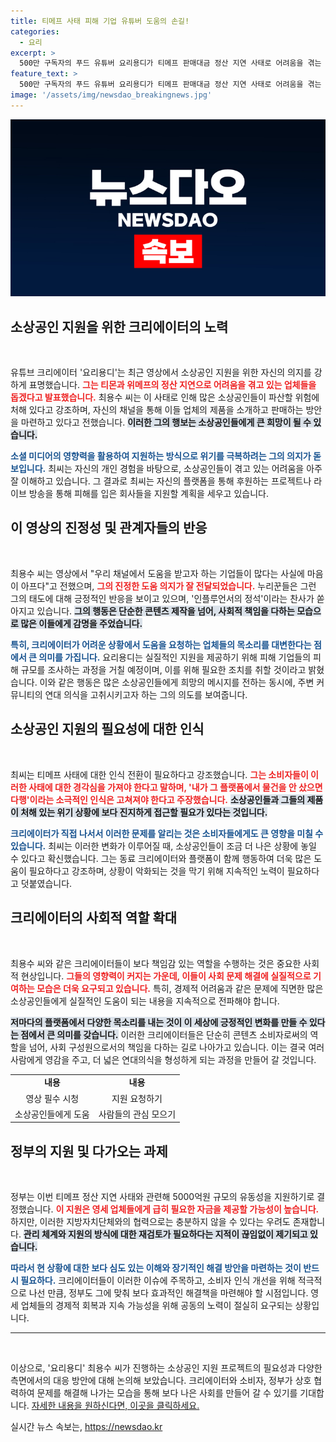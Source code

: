 ```yaml
---
title: 티메프 사태 피해 기업 유튜버 도움의 손길!
categories:
  - 요리
excerpt: >
  500만 구독자의 푸드 유튜버 요리용디가 티메프 판매대금 정산 지연 사태로 어려움을 겪는 소상공인을 돕기 위한 캠페인을 시작했다. 그는 피해 업체 제품을 소개하며 동료 크리에이터와 플랫폼의 동참을 호소하고 있다.
feature_text: >
  500만 구독자의 푸드 유튜버 요리용디가 티메프 판매대금 정산 지연 사태로 어려움을 겪는 소상공인을 돕기 위한 캠페인을 시작했다. 그는 피해 업체 제품을 소개하며 동료 크리에이터와 플랫폼의 동참을 호소하고 있다.
image: '/assets/img/newsdao_breakingnews.jpg'
---
```


<p><img src="/assets/img/newsdao_breakingnews.jpg" alt="pcversion 속보" /></p>

<h2 data-ke-size="size26">소상공인 지원을 위한 크리에이터의 노력</h2>

<p data-ke-size="size16">&nbsp;</p>

<p>유튜브 크리에이터 '요리용디'는 최근 영상에서 소상공인 지원을 위한 자신의 의지를 강하게 표명했습니다. <b><span style="color: #ee2323;">그는 티몬과 위메프의 정산 지연으로 어려움을 겪고 있는 업체들을 돕겠다고 발표했습니다.</span></b> 최용수 씨는 이 사태로 인해 많은 소상공인들이 파산할 위험에 처해 있다고 강조하며, 자신의 채널을 통해 이들 업체의 제품을 소개하고 판매하는 방안을 마련하고 있다고 전했습니다. <b><span style="background-color: #21538527;">이러한 그의 행보는 소상공인들에게 큰 희망이 될 수 있습니다.</span></b> </p>

<p><b><span style="color: #1a5490;">소셜 미디어의 영향력을 활용하여 지원하는 방식으로 위기를 극복하려는 그의 의지가 돋보입니다.</span></b> 최씨는 자신의 개인 경험을 바탕으로, 소상공인들이 겪고 있는 어려움을 아주 잘 이해하고 있습니다. 그 결과로 최씨는 자신의 플랫폼을 통해 후원하는 프로젝트나 라이브 방송을 통해 피해를 입은 회사들을 지원할 계획을 세우고 있습니다. </p>

<h2 data-ke-size="size26">이 영상의 진정성 및 관계자들의 반응</h2>

<p data-ke-size="size16">&nbsp;</p>

<p>최용수 씨는 영상에서 "우리 채널에서 도움을 받고자 하는 기업들이 많다는 사실에 마음이 아프다"고 전했으며, <b><span style="color: #ee2323;">그의 진정한 도움 의지가 잘 전달되었습니다.</span></b> 누리꾼들은 그런 그의 태도에 대해 긍정적인 반응을 보이고 있으며, '인플루언서의 정석'이라는 찬사가 쏟아지고 있습니다. <b><span style="background-color: #21538527;">그의 행동은 단순한 콘텐츠 제작을 넘어, 사회적 책임을 다하는 모습으로 많은 이들에게 감명을 주었습니다.</span></b></p>

<p><b><span style="color: #1a5490;">특히, 크리에이터가 어려운 상황에서 도움을 요청하는 업체들의 목소리를 대변한다는 점에서 큰 의미를 가집니다.</span></b> 요리용디는 실질적인 지원을 제공하기 위해 피해 기업들의 피해 규모를 조사하는 과정을 거칠 예정이며, 이를 위해 필요한 조치를 취할 것이라고 밝혔습니다. 이와 같은 행동은 많은 소상공인들에게 희망의 메시지를 전하는 동시에, 주변 커뮤니티의 연대 의식을 고취시키고자 하는 그의 의도를 보여줍니다.</p>

<h2 data-ke-size="size26">소상공인 지원의 필요성에 대한 인식</h2>

<p data-ke-size="size16">&nbsp;</p>

<p>최씨는 티메프 사태에 대한 인식 전환이 필요하다고 강조했습니다. <b><span style="color: #ee2323;">그는 소비자들이 이러한 사태에 대한 경각심을 가져야 한다고 말하며, '내가 그 플랫폼에서 물건을 안 샀으면 다행'이라는 소극적인 인식은 고쳐져야 한다고 주장했습니다.</span></b> <b><span style="background-color: #21538527;">소상공인들과 그들의 제품이 처해 있는 위기 상황에 보다 진지하게 접근할 필요가 있다는 것입니다.</span></b></p>

<p><b><span style="color: #1a5490;">크리에이터가 직접 나서서 이러한 문제를 알리는 것은 소비자들에게도 큰 영향을 미칠 수 있습니다.</span></b> 최씨는 이러한 변화가 이루어질 때, 소상공인들이 조금 더 나은 상황에 놓일 수 있다고 확신했습니다. 그는 동료 크리에이터와 플랫폼이 함께 행동하여 더욱 많은 도움이 필요하다고 강조하며, 상황이 악화되는 것을 막기 위해 지속적인 노력이 필요하다고 덧붙였습니다.</p>

<h2 data-ke-size="size26">크리에이터의 사회적 역할 확대</h2>

<p data-ke-size="size16">&nbsp;</p>

<p>최용수 씨와 같은 크리에이터들이 보다 책임감 있는 역할을 수행하는 것은 중요한 사회적 현상입니다. <b><span style="color: #ee2323;">그들의 영향력이 커지는 가운데, 이들이 사회 문제 해결에 실질적으로 기여하는 모습은 더욱 요구되고 있습니다.</span></b> 특히, 경제적 어려움과 같은 문제에 직면한 많은 소상공인들에게 실질적인 도움이 되는 내용을 지속적으로 전파해야 합니다. </p>

<p><b><span style="background-color: #21538527;">저마다의 플랫폼에서 다양한 목소리를 내는 것이 이 세상에 긍정적인 변화를 만들 수 있다는 점에서 큰 의미를 갖습니다.</span></b> 이러한 크리에이터들은 단순히 콘텐츠 소비자로써의 역할을 넘어, 사회 구성원으로서의 책임을 다하는 길로 나아가고 있습니다. 이는 결국 여러 사람에게 영감을 주고, 더 넓은 연대의식을 형성하게 되는 과정을 만들어 갈 것입니다.</p>

<table style="width:100%; border-collapse: collapse;">
<tr>
<td style="text-align: center; height: 17px;"><b>내용</b></td>
<td style="text-align: center; height: 17px;"><b>내용</b></td>
</tr>
<tr>
<td style="text-align: center; height: 17px;">영상 필수 시청</td>
<td style="text-align: center; height: 17px;">지원 요청하기</td>
</tr>
<tr>
<td style="text-align: center; height: 17px;">소상공인들에게 도움</td>
<td style="text-align: center; height: 17px;">사람들의 관심 모으기</td>
</tr>
</table>

<h2 data-ke-size="size26">정부의 지원 및 다가오는 과제</h2>

<p data-ke-size="size16">&nbsp;</p>

<p>정부는 이번 티메프 정산 지연 사태와 관련해 5000억원 규모의 유동성을 지원하기로 결정했습니다. <b><span style="color: #ee2323;">이 지원은 영세 업체들에게 급히 필요한 자금을 제공할 가능성이 높습니다.</span></b> 하지만, 이러한 지방자치단체와의 협력으로는 충분하지 않을 수 있다는 우려도 존재합니다. <b><span style="background-color: #21538527;">관리 체계와 지원의 방식에 대한 재검토가 필요하다는 지적이 끊임없이 제기되고 있습니다.</span></b></p>

<p><b><span style="color: #1a5490;">따라서 현 상황에 대한 보다 심도 있는 이해와 장기적인 해결 방안을 마련하는 것이 반드시 필요하다.</span></b> 크리에이터들이 이러한 이슈에 주목하고, 소비자 인식 개선을 위해 적극적으로 나선 만큼, 정부도 그에 맞춰 보다 효과적인 해결책을 마련해야 할 시점입니다. 영세 업체들의 경제적 회복과 지속 가능성을 위해 공동의 노력이 절실히 요구되는 상황입니다.</p>

<hr>

<p data-ke-size="size16">&nbsp;</p>

<p>이상으로, '요리용디' 최용수 씨가 진행하는 소상공인 지원 프로젝트의 필요성과 다양한 측면에서의 대응 방안에 대해 논의해 보았습니다. 크리에이터와 소비자, 정부가 상호 협력하여 문제를 해결해 나가는 모습을 통해 보다 나은 사회를 만들어 갈 수 있기를 기대합니다. <a href="https://www.tubeguide.co.kr">자세한 내용을 원하신다면, 이곳을 클릭하세요.</a> </p>
실시간 뉴스 속보는, <a href="https://newsdao.kr" rel="dofollow">https://newsdao.kr</a>


